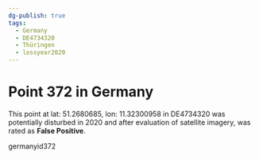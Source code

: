```yaml
---
dg-publish: true
tags:
  - Germany
  - DE4734320
  - Thüringen
  - lossyear2020
---
```


# Point 372 in Germany

This point at lat: 51.2680685, lon: 11.32300958 in DE4734320 was potentially disturbed in 2020 and after evaluation of satellite imagery, was rated as **False Positive**.



germanyid372
